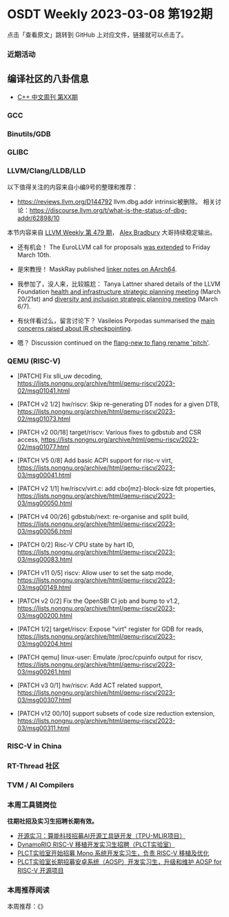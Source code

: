 # OSDT Weekly 2023-03-08 第192期

点击「查看原文」跳转到 GitHub 上对应文件，链接就可以点击了。

### 近期活动

## 编译社区的八卦信息

- [C++ 中文周刊 第XX期]()

### GCC

### Binutils/GDB

### GLIBC

### LLVM/Clang/LLDB/LLD


以下值得关注的内容来自小编9号的整理和推荐：

- https://reviews.llvm.org/D144792
  llvm.dbg.addr intrinsic被删除。
  相关讨论：https://discourse.llvm.org/t/what-is-the-status-of-dbg-addr/62898/10

本节内容来自 [LLVM Weekly 第 479 期](http://llvmweekly.org/issue/479)，
[Alex Bradbury](https://www.linkedin.com/in/alex-bradbury/) 大哥持续稳定输出。

* 还有机会！ The EuroLLVM call for proposals [was
extended](https://discourse.llvm.org/t/2023-eurollvm-call-for-proposals/67928/3)
to Friday March 10th.

* 是宋教授！ MaskRay published [linker notes on
AArch64](https://maskray.me/blog/2023-03-05-linker-notes-on-aarch64).


* 我参加了，没人来，比较尴尬： Tanya Lattner shared details of the LLVM Foundation [health and
  infrastructure strategic planning
  meeting](https://discourse.llvm.org/t/community-health-infrastructure-strategic-planning-march-20-21/68796)
  (March 20/21st) and [diversity and inclusion strategic planning
  meeting](https://discourse.llvm.org/t/diversity-inclusion-strategic-planning-march-6-7/68794)
  (March 6/7).

* 有伙伴看过么，留言讨论下？ Vasileios Porpodas summarised the [main concerns raised about IR
  checkpointing](https://discourse.llvm.org/t/rfc-lightweight-llvm-ir-checkpointing/68446/41).

* 嗯？ Discussion continued on the [flang-new to flang rename
  'pitch'](https://discourse.llvm.org/t/pitch-rename-flang-new-to-flang/68665).


### QEMU (RISC-V)

- [PATCH] Fix slli_uw decoding,
  https://lists.nongnu.org/archive/html/qemu-riscv/2023-02/msg01041.html

- [PATCH v2 1/2] hw/riscv: Skip re-generating DT nodes for a given DTB,
  https://lists.nongnu.org/archive/html/qemu-riscv/2023-02/msg01073.html

- [PATCH v2 00/18] target/riscv: Various fixes to gdbstub and CSR access,
  https://lists.nongnu.org/archive/html/qemu-riscv/2023-02/msg01077.html

- [PATCH V5 0/8] Add basic ACPI support for risc-v virt,
  https://lists.nongnu.org/archive/html/qemu-riscv/2023-03/msg00041.html

- [PATCH v2 1/1] hw/riscv/virt.c: add cbo[mz]-block-size fdt properties,
  https://lists.nongnu.org/archive/html/qemu-riscv/2023-03/msg00050.html

- [PATCH v4 00/26] gdbstub/next: re-organise and split build,
  https://lists.nongnu.org/archive/html/qemu-riscv/2023-03/msg00056.html

- [PATCH 0/2] Risc-V CPU state by hart ID,
  https://lists.nongnu.org/archive/html/qemu-riscv/2023-03/msg00083.html

- [PATCH v11 0/5] riscv: Allow user to set the satp mode,
  https://lists.nongnu.org/archive/html/qemu-riscv/2023-03/msg00149.html

- [PATCH v2 0/2] Fix the OpenSBI CI job and bump to v1.2,
  https://lists.nongnu.org/archive/html/qemu-riscv/2023-03/msg00200.html

- [PATCH 1/2] target/riscv: Expose "virt" register for GDB for reads,
  https://lists.nongnu.org/archive/html/qemu-riscv/2023-03/msg00204.html

- [PATCH qemu] linux-user: Emulate /proc/cpuinfo output for riscv,
  https://lists.nongnu.org/archive/html/qemu-riscv/2023-03/msg00261.html

- [PATCH v3 0/1] hw/riscv: Add ACT related support,
  https://lists.nongnu.org/archive/html/qemu-riscv/2023-03/msg00307.html

- [PATCH v12 00/10] support subsets of code size reduction extension,
  https://lists.nongnu.org/archive/html/qemu-riscv/2023-03/msg00311.html

### RISC-V in China

### RT-Thread 社区

### TVM / AI Compilers

### 本周工具链岗位

**往期社招及实习生招聘长期有效。**

- [开源实习：算能科技招募AI开源工具链开发（TPU-MLIR项目）](https://mp.weixin.qq.com/s/IBJh0ip4k11PzIMZecsWSw)
- [DynamoRIO RISC-V 移植开发实习生招聘（PLCT实验室）](https://mp.weixin.qq.com/s/J_5TjT6DOqeOXJXQI5VQxw)
- [PLCT实验室开始招募 Mono 系统开发实习生，负责 RISC-V 移植及优化](https://mp.weixin.qq.com/s/whEW7Hay1jIP1tBzIPay1A)
- [PLCT实验室长期招募安卓系统（AOSP）开发实习生，升级和维护 AOSP for RISC-V 开源项目](https://mp.weixin.qq.com/s/dJP2cEB1nex2inR5c-cJog)


### 本周推荐阅读

本周推荐：《》
